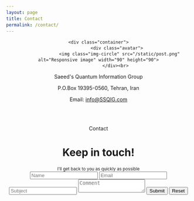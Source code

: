 ```yaml
---
layout: page
title: Contact
permalink: /contact/
---
```


<center>
 
	<div class="container">
                  <div class="avatar">
                    <img class="img-circle" src="/static/post.png" alt="Responsive image" width="90" height="90">
                  </div><br> 
  
Saeed's Quantum Information Group <br> 

P.O.Box 19395-0560, Tehran, Iran  <br>
  
Email: info@SSQIG.com
  
<br><br>

<div id="contact">Contact</div>

<div id="contactForm">

  <h1>Keep in touch!</h1>
  <small>I'll get back to you as quickly as possible</small>
  
  <form action="#">
    <input placeholder="Name" type="text" required />
    <input placeholder="Email" type="email" required />
    <input placeholder="Subject" type="text" required />
    <textarea placeholder="Comment"></textarea>
    <input class="formBtn" type="submit" />
    <input class="formBtn" type="reset" />
  </form>
</div>



<br><br><br><br><br>
<br><br><br><br><br><br><br><br><br><br><br><br><br><br><br><br><br><br><br><br><br><br><br><br><br><br><br><br>



